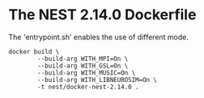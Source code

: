# The NEST 2.14.0 Dockerfile

The 'entrypoint.sh' enables the use of different mode. 


    docker build \
            --build-arg WITH_MPI=On \
            --build-arg WITH_GSL=On \
            --build-arg WITH_MUSIC=On \
            --build-arg WITH_LIBNEUROSIM=On \
            -t nest/docker-nest-2.14.0 .
            
 